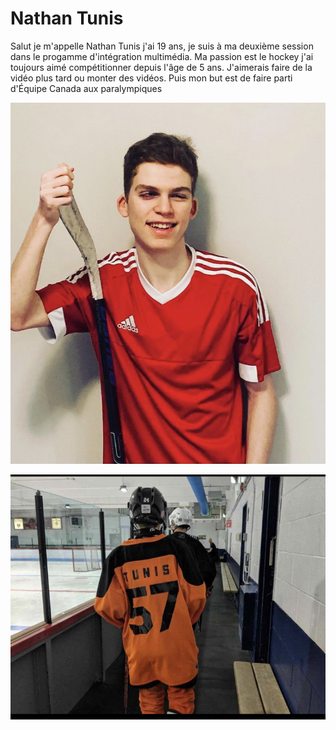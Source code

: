 # Nathan Tunis 

 Salut je m'appelle Nathan Tunis j'ai 19 ans, je suis à ma deuxième session dans le progamme d'intégration multimédia. Ma passion est le hockey j'ai toujours aimé compétitionner depuis l'âge de 5 ans. J'aimerais faire de la vidéo plus tard ou monter des vidéos. Puis mon but est de faire parti d'Équipe Canada aux paralympiques

![photo](/medias/photos_1.jpeg)

![photo](medias/photos_2.jpeg)
